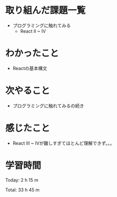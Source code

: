 # 取り組んだ課題一覧
- プログラミングに触れてみる
  - React II ~ IV

# わかったこと
- Reactの基本構文

# 次やること
- プログラミングに触れてみるの続き
  
# 感じたこと
- React III ~ IVが難しすぎてほとんど理解できず。。。
  
# 学習時間
Today: 2 h 15 m

Total: 33 h 45 m
